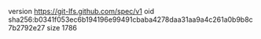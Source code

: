 version https://git-lfs.github.com/spec/v1
oid sha256:b0341f053ec6b194196e99491cbaba4278daa31aa9a4c261a0b9b8c7b2792e27
size 1786
